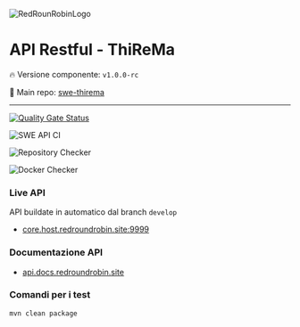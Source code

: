 ![RedRounRobinLogo](https://i.imgur.com/3Dcv4vs.png)

# API Restful - ThiReMa

:fire: Versione componente: `v1.0.0-rc` 

:pushpin: Main repo: [swe-thirema](https://github.com/RedRoundRobin/swe-thirema)

---

[![Quality Gate Status](https://sonarcloud.io/api/project_badges/measure?project=RedRoundRobin_swe-api&metric=alert_status)](https://sonarcloud.io/dashboard?id=RedRoundRobin_swe-api)

![SWE API CI](https://github.com/RedRoundRobin/swe-api/workflows/SWE%20API%20CI/badge.svg)

![Repository Checker](https://github.com/RedRoundRobin/swe-api/workflows/Repository%20Checker/badge.svg)

![Docker Checker](https://github.com/RedRoundRobin/swe-api/workflows/Docker%20Checker/badge.svg)



### Live API

API buildate in automatico dal branch `develop`

- [core.host.redroundrobin.site:9999](http://core.host.redroundrobin.site:9999)


### Documentazione API

- [api.docs.redroundrobin.site](https://api.docs.redroundrobin.site)


### Comandi per i test

`mvn clean package`
